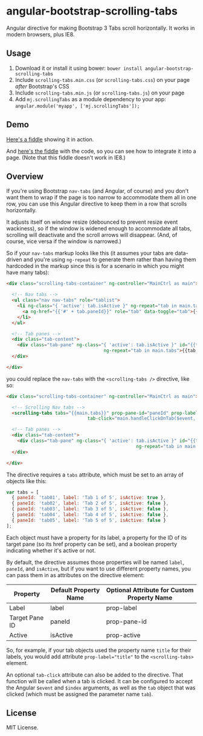 angular-bootstrap-scrolling-tabs
================================

Angular directive for making Bootstrap 3 Tabs scroll horizontally. It works in modern browsers, plus IE8.


Usage
-----
1. Download it or install it using bower: `bower install angular-bootstrap-scrolling-tabs`
2. Include `scrolling-tabs.min.css` (or `scrolling-tabs.css`) on your page *after* Bootstrap's CSS
3. Include `scrolling-tabs.min.js` (or `scrolling-tabs.js`) on your page
4. Add `mj.scrollingTabs` as a module dependency to your app: `angular.module('myapp', ['mj.scrollingTabs']);`



Demo
----
<a href="http://jsfiddle.net/mikejacobson/f2kxr5jL/embedded/result/" target="_blank">Here's a fiddle</a> showing it in action.

And <a href="http://jsfiddle.net/mikejacobson/f2kxr5jL/" target="_blank">here's the fiddle</a> with the code, so you can see how to integrate it into a page. (Note that this fiddle doesn't work in IE8.)




Overview
--------
If you're using Bootstrap `nav-tabs` (and Angular, of course) and you don't want them to wrap if the page is too narrow to accommodate them all in one row, you can use this Angular directive to keep them in a row that scrolls horizontally.

It adjusts itself on window resize (debounced to prevent resize event wackiness), so if the window is widened enough to accommodate all tabs, scrolling will deactivate and the scroll arrows will disappear. (And, of course, vice versa if the window is narrowed.)


So if your `nav-tabs` markup looks like this (it assumes your tabs are data-driven and you're using `ng-repeat` to generate them rather than having them hardcoded in the markup since this is for a scenario in which you might have many tabs):
```html
<div class="scrolling-tabs-container" ng-controller="MainCtrl as main">

  <!-- Nav tabs -->
  <ul class="nav nav-tabs" role="tablist">
    <li ng-class="{ 'active': tab.isActive }" ng-repeat="tab in main.tabs">
      <a ng-href="{{'#' + tab.paneId}}" role="tab" data-toggle="tab">{{tab.label}}</a>
    </li>
  </ul>

  <!-- Tab panes -->
  <div class="tab-content">
    <div class="tab-pane" ng-class="{ 'active': tab.isActive }" id="{{tab.paneId}}"
                                    ng-repeat="tab in main.tabs">{{tab.paneContent}}</div>
  </div>

</div>
```

you could replace the `nav-tabs` with the `<scrolling-tabs />` directive, like so:
```html
<div class="scrolling-tabs-container" ng-controller="MainCtrl as main">

  <!-- Scrolling Nav tabs -->
  <scrolling-tabs tabs="{{main.tabs}}" prop-pane-id="paneId" prop-label="label" prop-active="isActive"
                              tab-click="main.handleClickOnTab($event, $index, tab);"></scrolling-tabs>

  <!-- Tab panes -->
  <div class="tab-content">
    <div class="tab-pane" ng-class="{ 'active': tab.isActive }" id="{{tab.paneId}}"
                                                ng-repeat="tab in main.tabs">{{tab.paneContent}}</div>
  </div>

</div>
```


The directive requires a `tabs` attribute, which must be set to an array of objects like this:
```javascript
var tabs = [
  { paneId: 'tab01', label: 'Tab 1 of 5', isActive: true },
  { paneId: 'tab02', label: 'Tab 2 of 5', isActive: false },
  { paneId: 'tab03', label: 'Tab 3 of 5', isActive: false },
  { paneId: 'tab04', label: 'Tab 4 of 5', isActive: false },
  { paneId: 'tab05', label: 'Tab 5 of 5', isActive: false }
];

```

Each object must have a property for its label, a property for the ID of its target pane (so its href property can be set), and a boolean property indicating whether it's active or not.

By default, the directive assumes those properties will be named `label`, `paneId`, and `isActive`, but if you want to use different property names, you can pass them in as attributes on the directive element:


| Property | Default Property Name | Optional Attribute for Custom Property Name |
| -------- | ------------ | ----------------------- |
| Label    | label | prop-label |
| Target Pane ID | paneId | prop-pane-id |
| Active | isActive | prop-active |


So, for example, if your tab objects used the property name `title` for their labels, you would add attribute `prop-label="title"` to the `<scrolling-tabs>` element.


An optional `tab-click` attribute can also be added to the directive. That function will be called when a tab is clicked. It can be configured to accept the Angular `$event` and `$index` arguments, as well as the `tab` object that was clicked (which must be assigned the parameter name `tab`).



License
-------
MIT License.
